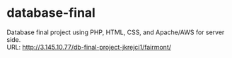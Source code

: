 # database-final
Database final project using PHP, HTML, CSS, and Apache/AWS for server side.  
URL: http://3.145.10.77/db-final-project-jkrejci1/fairmont/
